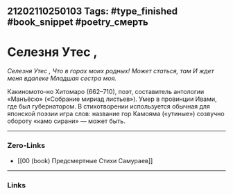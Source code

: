 21202110250103
Tags: #type_finished #book_snippet #poetry_смерть
---
# Селезня Утес ,

*Селезня Утес ,
Что в горах моих родных!
Может статься, там
И ждет меня вдалеке
Младшая сестра моя.*

Какиномото-но Хитомаро (662–710), поэт, составитель антологии «Манъёсю» («Собрание мириад листьев»). Умер в провинции Ивами, где был губернатором. В стихотворении используется обычная для японской поэзии игра слов: название гор Камояма («утиные») созвучно обороту «камо сирани» — может быть.

---
### Zero-Links
- [[00 (book) Предсмертные Стихи Самураев]]
---
### Links
